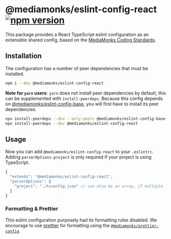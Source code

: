 # @mediamonks/eslint-config-react [![npm version](https://badge.fury.io/js/%40mediamonks%2Feslint-config-vue.svg)](https://badge.fury.io/js/%40mediamonks%2Feslint-config-vue)

This package provides a React TypeScript eslint configuration as an extensible shared config, based on the [MediaMonks Coding Standards](https://github.com/mediamonks/frontend-coding-standards).

## Installation

The configuration has a number of peer dependencies that must be installed.

```bash
npm i --dev @mediamonks/eslint-config-react
```

**Note for `yarn` users**: `yarn` does not install peer dependencies by default, this can be supplemented with `install-peerdeps`. Because this config depends on [@mediamonks/eslint-config-base](../base/README.md), you will first have to install its peer dependencies.

```bash
npx install-peerdeps --dev --only-peers @mediamonks/eslint-config-base
npx install-peerdeps --dev @mediamonks/eslint-config-react
```

## Usage

Now you can add `@mediamonks/eslint-config-react` to your `.eslintrc`. Adding `parserOptions.project` is only required if your project is using TypeScript.

```js
{
  "extends": "@mediamonks/eslint-config-react",
  "parserOptions": {
    "project": "./tsconfig.json" // can also be an array, if multiple `tsconfig.json` are present
  }
}

```

### Formatting & Prettier

This eslint configuration purposely had its formatting rules disabled. We encourage to use [prettier](https://prettier.io/) for formatting using the [`@mediamonks/prettier-config`](https://github.com/mediamonks/prettier-config).
